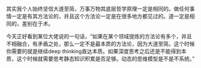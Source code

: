 其实我个人始终坚信大道至简，万事万物其底层哲学原理一定是相同的。做任何事情一定是有其方法论的，并且这个方法论一定是在很多地方都见过的。道一定是相同的，差别在于术。

今天正好看到某位大佬说的一句话，“如果在某个领域提炼的方法论有多个，并且不相融合，有矛盾之处，那么一定不是最本质的方法论，因为大道至简。这个时候你需要的就是继续deep thinking直达本质。如果深度思考之后还是不能得到本质，这个时候就需要思考静态知识积累是否足够。动态的思维模型是不是不系统。”


